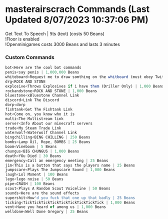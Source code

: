# masterairscrach Commands (Last Updated 8/07/2023 10:37:06 PM)
Get Text To Speech | !tts (text) (costs 50 Beans) <br>
!Floor is enabled <br>
!Openminigames costs 3000 Beans and lasts 3 minutes <br>
### Custom Commands <br>
```js
bot<Here are the cool bot commands
penis<say penis | 1,000,000 Beans
whiteboard<Request me to draw somthing on the whitboard (must obey Twitch TOS) | 4,000 Beans
drg<ROCK AND STONE
explosive<Throws Explosives if i have them (Driller Only) | 1,000 Beans
rockandstone<ROCK AND STONE | 1,000 Beans
bluestone<xBluestone Channel Link
discord<Link The Discord
dorp<dorp
fishtank<Get The Fishtank Link
hot<Come on, you know who it is
multi<The Multistream link
server<Info About our minecraft servers
trade<My Steam Trade Link
waterwolf<Waterwolf Channel Link
bingchilling<BING CHILLING | 250 Beans
bombs<Lamp Oil, Rope, BOMBS | 25 Beans
boom<Vineboom | 5 Beans
chungus<BIG CHUNGUS | 1,000 Beans
death<YOu Died | 30 Beans
emergency<Call an emergency meeting | 25 Beans
jim<This is a button that says the players name | 25 Beans
jumpscare<Plays The Jumpscare Sound | 1,000 Beans
laugh<Lol Moment | 100 Beans
lego<lego noise | 50 Beans
pipe<CRASH | 100 Beans
scout<Plays A Random Scout Voiceline | 50 Beans
sounds<Here are the sound effects
supershit<How'd you fuck that one up that badly | 25 Beans
ticking<TickTickTickTickTickTickTickTickTick | 1,000 Beans
vent<Have you heard of among us | 1,000 Beans
welldone<Well Done Gregory | 25 Beans
